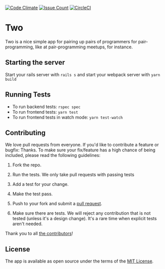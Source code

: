 [![Code Climate](https://codeclimate.com/github/devinrm/two/badges/gpa.svg)](https://codeclimate.com/github/devinrm/two)
[![Issue Count](https://codeclimate.com/github/devinrm/two/badges/issue_count.svg)](https://codeclimate.com/github/devinrm/two)
[![CircleCI](https://circleci.com/gh/devinrm/two/tree/master.svg?style=svg)](https://circleci.com/gh/devinrm/two/tree/master)

# Two

Two is a nice simple app for pairing up pairs of programmers for pair-programming,
like at pair-programming meetups, for instance.

## Starting the server

Start your rails server with `rails s`
and start your webpack server with `yarn build`

## Running Tests

  - To run backend tests: `rspec spec`
  - To run frontend tests: `yarn test`
  - To run frontend tests in watch mode: `yarn test-watch`

## Contributing

We love pull requests from everyone. If you'd like to contribute a feature or
bugfix: Thanks. To make sure your fix/feature has a high chance of being included,
please read the following guidelines:

1. Fork the repo.

1. Run the tests. We only take pull requests with passing tests

1. Add a test for your change.

1. Make the test pass.

1. Push to your fork and submit a [pull request](https://github.com/devinrm/two/compare/).

1. Make sure there are tests. We will reject any contribution that is not tested
  (unless it's a design change). It's a rare time when explicit tests aren't needed.

Thank you to all [the contributors](https://github.com/devinrm/two/graphs/contributors)!

## License

The app is available as open source under the terms of the [MIT License](http://opensource.org/licenses/MIT).
